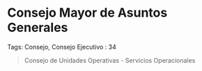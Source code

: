 # Consejo Mayor de Asuntos Generales

Tags: Consejo, Consejo Ejecutivo
: 34

> Consejo de Unidades Operativas - Servicios Operacionales
>